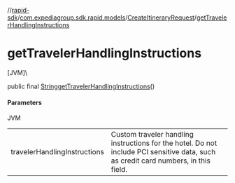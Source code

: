 //[rapid-sdk](../../../index.md)/[com.expediagroup.sdk.rapid.models](../index.md)/[CreateItineraryRequest](index.md)/[getTravelerHandlingInstructions](get-traveler-handling-instructions.md)

# getTravelerHandlingInstructions

[JVM]\

public final [String](https://docs.oracle.com/javase/8/docs/api/java/lang/String.html)[getTravelerHandlingInstructions](get-traveler-handling-instructions.md)()

#### Parameters

JVM

| | |
|---|---|
| travelerHandlingInstructions | Custom traveler handling instructions for the hotel. Do not include PCI sensitive data, such as credit card numbers, in this field. |
